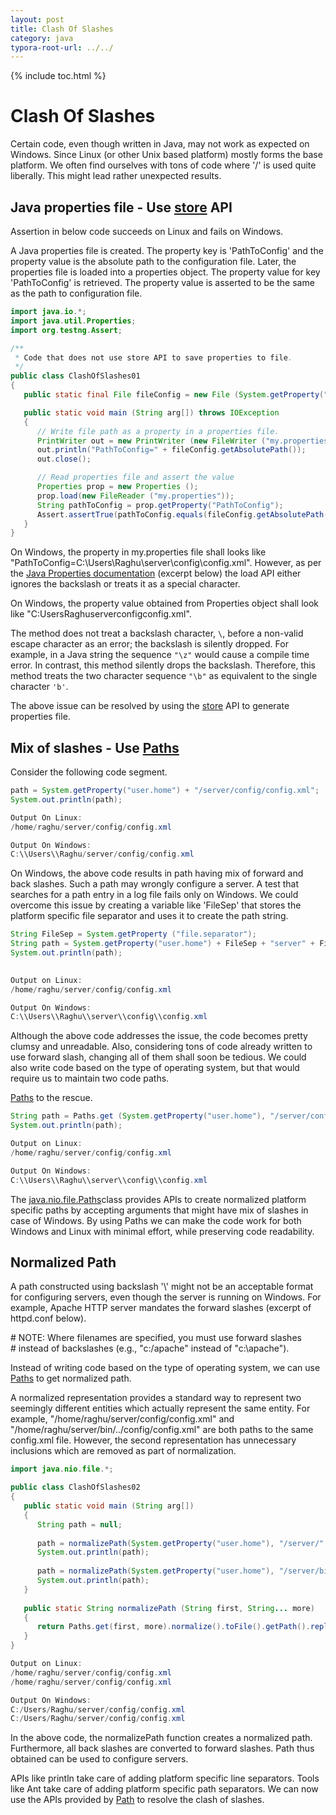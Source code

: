 ```yaml
---
layout: post
title: Clash Of Slashes  
category: java
typora-root-url: ../../
---
```


{% include toc.html %}

# Clash Of Slashes

  
Certain code, even though written in Java, may not work as expected on Windows. Since Linux (or other Unix based platform) mostly forms the base platform. We often find ourselves with tons of code where '/' is used quite liberally. This might lead rather unexpected results.  
  

## Java properties file - Use [store](https://docs.oracle.com/javase/8/docs/api/java/util/Properties.html#store-java.io.Writer-java.lang.String-) API  

Assertion in below code succeeds on Linux and fails on Windows.  
  
A Java properties file is created. The property key is 'PathToConfig' and the property value is the absolute path to the configuration file. Later, the properties file is loaded into a properties object. The property value for key 'PathToConfig' is retrieved. The property value is asserted to be the same as the path to configuration file.  
  
  
```java
import java.io.*;
import java.util.Properties;
import org.testng.Assert;

/**
 * Code that does not use store API to save properties to file.
 */
public class ClashOfSlashes01
{
   public static final File fileConfig = new File (System.getProperty("user.home"), "server/config/config.xml");

   public static void main (String arg[]) throws IOException
   {
      // Write file path as a property in a properties file.
      PrintWriter out = new PrintWriter (new FileWriter ("my.properties"));
      out.println("PathToConfig=" + fileConfig.getAbsolutePath());
      out.close();

      // Read properties file and assert the value
      Properties prop = new Properties ();
      prop.load(new FileReader ("my.properties"));
      String pathToConfig = prop.getProperty("PathToConfig");     
      Assert.assertTrue(pathToConfig.equals(fileConfig.getAbsolutePath()), "PropertyValue=" + pathToConfig + " ConfigFile=" + fileConfig.getAbsolutePath());
   }
}

```
  
On Windows, the property in my.properties file shall looks like "PathToConfig=C:\\Users\\Raghu\\server\\config\\config.xml". However, as per the [Java Properties documentation](https://docs.oracle.com/javase/8/docs/api/java/util/Properties.html#load-java.io.Reader-) (excerpt below) the load API either ignores the backslash or treats it as a special character.  
  
On Windows, the property value obtained from Properties object shall look like "C:UsersRaghuserverconfigconfig.xml".  
  
  

The method does not treat a backslash character, `\`, before a non-valid escape character as an error; the backslash is silently dropped. For example, in a Java string the sequence `"\z"` would cause a compile time error. In contrast, this method silently drops the backslash. Therefore, this method treats the two character sequence `"\b"` as equivalent to the single character `'b'`.  

  
The above issue can be resolved by using the [store](https://docs.oracle.com/javase/8/docs/api/java/util/Properties.html#store-java.io.Writer-java.lang.String-) API to generate properties file.  
  

## Mix of slashes - Use [Paths](http://rbseshad-pc.in.oracle.com/Docs/JavaDoc/JDK8/api/java/nio/file/Paths.html)  

Consider the following code segment.  
  
```java
path = System.getProperty("user.home") + "/server/config/config.xml";
System.out.println(path);

```
```java
Output On Linux:
/home/raghu/server/config/config.xml

Output On Windows:
C:\\Users\\Raghu/server/config/config.xml

```
  
On Windows, the above code results in path having mix of forward and back slashes. Such a path may wrongly configure a server. A test that searches for a path entry in a log file fails only on Windows. We could overcome this issue by creating a variable like 'FileSep' that stores the platform specific file separator and uses it to create the path string.  
  
  
```java
String FileSep = System.getProperty ("file.separator");
String path = System.getProperty("user.home") + FileSep + "server" + FileSep + "config" + FileSep + "config.xml";
System.out.println(path);
  

```
```java
Output on Linux:
/home/raghu/server/config/config.xml

Output On Windows:
C:\\Users\\Raghu\\server\\config\\config.xml

```
  
Although the above code addresses the issue, the code becomes pretty clumsy and unreadable. Also, considering tons of code already written to use forward slash, changing all of them shall soon be tedious. We could also write code based on the type of operating system, but that would require us to maintain two code paths.  
  
[Paths](http://rbseshad-pc.in.oracle.com/Docs/JavaDoc/JDK8/api/java/nio/file/Paths.html) to the rescue.  
  
  
```java
String path = Paths.get (System.getProperty("user.home"), "/server/config/config.xml").toString();
System.out.println(path);

```
```java
Output on Linux:
/home/raghu/server/config/config.xml

Output On Windows:
C:\\Users\\Raghu\\server\\config\\config.xml

```
  
The [java.nio.file.Paths](http://rbseshad-pc.in.oracle.com/Docs/JavaDoc/JDK8/api/java/nio/file/Paths.html)class provides APIs to create normalized platform specific paths by accepting arguments that might have mix of slashes in case of Windows. By using Paths we can make the code work for both Windows and Linux with minimal effort, while preserving code readability.  
  

## Normalized Path

A path constructed using backslash '\\' might not be an acceptable format for configuring servers, even though the server is running on Windows. For example, Apache HTTP server mandates the forward slashes (excerpt of httpd.conf below).  
  

\# NOTE: Where filenames are specified, you must use forward slashes  
\# instead of backslashes (e.g., "c:/apache" instead of "c:\\apache").  

  
Instead of writing code based on the type of operating system, we can use [Paths](http://rbseshad-pc.in.oracle.com/Docs/JavaDoc/JDK8/api/java/nio/file/Paths.html) to get normalized path.  
  
A normalized representation provides a standard way to represent two seemingly different entities which actually represent the same entity. For example, "/home/raghu/server/config/config.xml" and "/home/raghu/server/bin/../config/config.xml" are both paths to the same config.xml file. However, the second representation has unnecessary inclusions which are removed as part of normalization.  
```java
import java.nio.file.*;

public class ClashOfSlashes02
{
   public static void main (String arg[])
   {
      String path = null;
     
      path = normalizePath(System.getProperty("user.home"), "/server/" + "./config/config.xml");
      System.out.println(path);
     
      path = normalizePath(System.getProperty("user.home"), "/server/bin/", "../config/config.xml");
      System.out.println(path);    
   }
  
   public static String normalizePath (String first, String... more)
   {
      return Paths.get(first, more).normalize().toFile().getPath().replace("\\\", "/");
   }
}

```
```java
Output on Linux:
/home/raghu/server/config/config.xml
/home/raghu/server/config/config.xml

Output On Windows:
C:/Users/Raghu/server/config/config.xml
C:/Users/Raghu/server/config/config.xml

```
  
In the above code, the normalizePath function creates a normalized path. Furthermore, all back slashes are converted to forward slashes. Path thus obtained can be used to configure servers.  
  
APIs like println take care of adding platform specific line separators. Tools like Ant take care of adding platform specific path separators. We can now use the APIs provided by [Path](http://rbseshad-pc.in.oracle.com/Docs/JavaDoc/JDK8/api/java/nio/file/Path.html) to resolve the clash of slashes.
